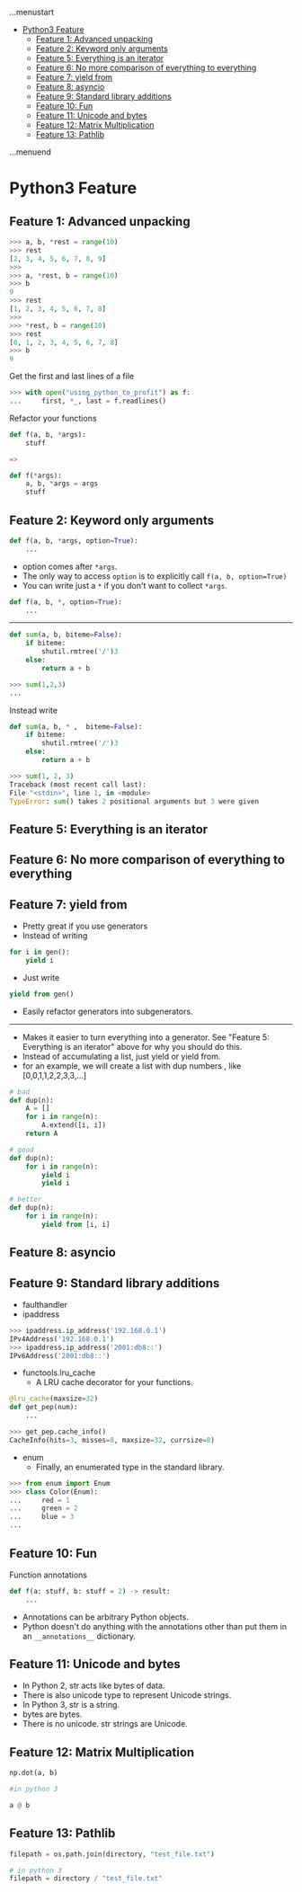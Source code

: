 ...menustart

 - [Python3 Feature](#95cf1c5f0ad17ace298a562cab2cc645)
     - [Feature 1: Advanced unpacking](#5e0f49a3b1558b75a741f2bf4c07d934)
     - [Feature 2: Keyword only arguments](#5b2106affc32d8704adfa53688755516)
     - [Feature 5: Everything is an iterator](#5305fcfeefb27109e0064596d336c738)
     - [Feature 6: No more comparison of everything to everything](#cc1c5df0e93af9c93e7b0ae946db572b)
     - [Feature 7: yield from](#591d0ac5e723e96893cd88c01fb953dd)
     - [Feature 8: asyncio](#a93b92af2ea8b01917f2773ee72d5d0d)
     - [Feature 9: Standard library additions](#34f534cb76010ba480101eb84a40e85e)
     - [Feature 10: Fun](#b8bef80b08cb6ee429e103a20e52040d)
     - [Feature 11: Unicode and bytes](#698af8e97e5d339b9bc0208c5cd2cde1)
     - [Feature 12: Matrix Multiplication](#cf11c0ff8d4c3fcefe67a49a11e934b1)
     - [Feature 13: Pathlib](#ff0bcfcf9c1a95986e475dc4239c591f)

...menuend


<h2 id="95cf1c5f0ad17ace298a562cab2cc645"></h2>


# Python3 Feature

<h2 id="5e0f49a3b1558b75a741f2bf4c07d934"></h2>


## Feature 1: Advanced unpacking

```python
>>> a, b, *rest = range(10)
>>> rest
[2, 3, 4, 5, 6, 7, 8, 9]
>>>
>>> a, *rest, b = range(10)
>>> b
9
>>> rest
[1, 2, 3, 4, 5, 6, 7, 8]
>>>
>>> *rest, b = range(10)
>>> rest
[0, 1, 2, 3, 4, 5, 6, 7, 8]
>>> b
9
```

Get the first and last lines of a file

```python
>>> with open("using_python_to_profit") as f:
...     first, *_, last = f.readlines()
```

Refactor your functions

```python
def f(a, b, *args):
    stuff

=>

def f(*args):
    a, b, *args = args
    stuff
```

<h2 id="5b2106affc32d8704adfa53688755516"></h2>


## Feature 2: Keyword only arguments

```python
def f(a, b, *args, option=True):
    ...
```

 - option comes after `*args`.
 - The only way to access `option` is to explicitly call `f(a, b, option=True)`
 - You can write just a `*` if you don't want to collect `*args`.

```python
def f(a, b, *, option=True):
    ...
```

---

```python
def sum(a, b, biteme=False):
    if biteme:
        shutil.rmtree('/')3
    else:
        return a + b

>>> sum(1,2,3) 
... 
```

Instead write

```python
def sum(a, b, * ,  biteme=False):
    if biteme:
        shutil.rmtree('/')3
    else:
        return a + b

>>> sum(1, 2, 3)
Traceback (most recent call last):
File "<stdin>", line 1, in <module>
TypeError: sum() takes 2 positional arguments but 3 were given
```

<h2 id="5305fcfeefb27109e0064596d336c738"></h2>


## Feature 5: Everything is an iterator

<h2 id="cc1c5df0e93af9c93e7b0ae946db572b"></h2>


## Feature 6: No more comparison of everything to everything

<h2 id="591d0ac5e723e96893cd88c01fb953dd"></h2>


## Feature 7: yield from

 - Pretty great if you use generators
 - Instead of writing

```python
for i in gen():
    yield i
```

 - Just write

```python
yield from gen()
```

 - Easily refactor generators into subgenerators.

---

 - Makes it easier to turn everything into a generator. See "Feature 5: Everything is an iterator" above for why you should do this.
 - Instead of accumulating a list, just yield or yield from.
 - for an example, we will create a list with dup numbers , like [0,0,1,1,2,2,3,3,...]

```python
# bad
def dup(n):
    A = []
    for i in range(n):
        A.extend([i, i])
    return A

# good
def dup(n):
    for i in range(n):
        yield i
        yield i

# better
def dup(n):
    for i in range(n):
        yield from [i, i]

```

<h2 id="a93b92af2ea8b01917f2773ee72d5d0d"></h2>


## Feature 8: asyncio

<h2 id="34f534cb76010ba480101eb84a40e85e"></h2>


## Feature 9: Standard library additions

 - faulthandler
 - ipaddress

```python
>>> ipaddress.ip_address('192.168.0.1')
IPv4Address('192.168.0.1')
>>> ipaddress.ip_address('2001:db8::')
IPv6Address('2001:db8::')
```

 - functools.lru_cache
    - A LRU cache decorator for your functions.

```python
@lru_cache(maxsize=32)
def get_pep(num):
    ... 

>>> get_pep.cache_info()
CacheInfo(hits=3, misses=8, maxsize=32, currsize=8)
```

 - enum
    - Finally, an enumerated type in the standard library.

```python
>>> from enum import Enum
>>> class Color(Enum):
...     red = 1
...     green = 2
...     blue = 3
...
```


<h2 id="b8bef80b08cb6ee429e103a20e52040d"></h2>


## Feature 10: Fun

Function annotations

```python
def f(a: stuff, b: stuff = 2) -> result:
    ...
```

 - Annotations can be arbitrary Python objects.
 - Python doesn't do anything with the annotations other than put them in an `__annotations__` dictionary.

<h2 id="698af8e97e5d339b9bc0208c5cd2cde1"></h2>


## Feature 11: Unicode and bytes

 - In Python 2, str acts like bytes of data.
 - There is also unicode type to represent Unicode strings.  
 - In Python 3, str is a string.  
 - bytes are bytes.  
 - There is no unicode. str strings are Unicode.

<h2 id="cf11c0ff8d4c3fcefe67a49a11e934b1"></h2>


## Feature 12: Matrix Multiplication

```python
np.dot(a, b)

#in python 3

a @ b
```

<h2 id="ff0bcfcf9c1a95986e475dc4239c591f"></h2>


## Feature 13: Pathlib

```python
filepath = os.path.join(directory, "test_file.txt")

# in python 3
filepath = directory / "test_file.txt"
```


